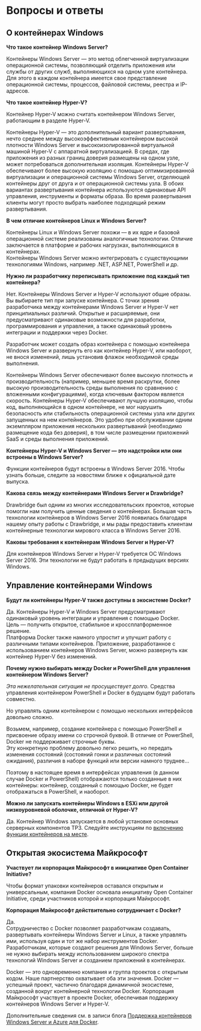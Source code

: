 



# Вопросы и ответы

## О контейнерах Windows

**Что такое контейнер Windows Server?**

Контейнеры Windows Server — это метод облегченной виртуализации операционной системы, позволяющий отделить приложения или службы от других служб, выполняющихся на одном узле контейнера. Для этого в каждом контейнера имеется свое представление операционной системы, процессов, файловой системы, реестра и IP-адресов.

**Что такое контейнер Hyper-V?**

Контейнер Hyper-V можно считать контейнером Windows Server, работающим в разделе Hyper-V.

Контейнеры Hyper-V — это дополнительный вариант развертывания, нечто среднее между высокоэффективным контейнером высокой плотности Windows Server и высокоизолированной виртуальной машиной Hyper-V с аппаратной виртуализацией. В средах, где приложения из разных границ доверия размещены на одном узле, может потребоваться дополнительная изоляция. Контейнеры Hyper-V обеспечивают более высокую изоляцию с помощью оптимизированной виртуализации и операционной системы Windows Server, отделяющей контейнеры друг от друга и от операционной системы узла. В обоих вариантах развертывания контейнера используются одинаковые API управления, инструменты и форматы образа. Во время развертывания клиенты могут просто выбрать наиболее подходящий режим развертывания.

**В чем отличие контейнеров Linux и Windows Server?**

Контейнеры Linux и Windows Server похожи — в их ядре и базовой операционной системе реализованы аналогичные технологии. Отличие заключается в платформе и рабочих нагрузках, выполняющихся в контейнерах.  
Контейнеры Windows Server можно интегрировать с существующими технологиями Windows, например .NET, ASP.NET, PowerShell и др.

**Нужно ли разработчику переписывать приложение под каждый тип контейнера?**

Нет. Контейнеры Windows Server и Hyper-V используют общие образы. Вы выбираете тип при запуске контейнера. С точки зрения разработчика между контейнерами Windows Server и Hyper-V нет принципиальных различий. Открытые и расширяемые, они предусматривают одинаковые возможности для разработки, программирования и управления, а также одинаковый уровень интеграции и поддержки через Docker.

Разработчик может создать образ контейнера с помощью контейнера Windows Server и развернуть его как контейнер Hyper-V, или наоборот, не внося изменений, лишь установив флажок необходимой среды выполнения.

Контейнеры Windows Server обеспечивают более высокую плотность и производительность (например, меньшее время раскрутки, более высокую производительность среды выполнения по сравнению с вложенными конфигурациями), когда ключевым фактором является скорость. Контейнеры Hyper-V обеспечивают лучшую изоляцию, чтобы код, выполняющийся в одном контейнере, не мог нарушить безопасность или стабильность операционной системы узла или других запущенных на нем контейнеров. Это удобно при обслуживании одним экземпляром приложения нескольких развертываний (необходимо размещение кода без доверия), в том числе размещении приложений SaaS и среды выполнения приложений.

**Контейнеры Hyper-V и Windows Server — это надстройки или они встроены в Windows Server?**

Функции контейнеров будут встроены в Windows Server 2016. Чтобы узнать больше, следите за новостями ближе к официальной дате выпуска.

**Какова связь между контейнерами Windows Server и Drawbridge?**

Drawbridge был одним из многих исследовательских проектов, которые помогли нам получить ценные сведения о контейнерах. Большая часть технологии контейнеров в Windows Server 2016 появилась благодаря нашему опыту работы с Drawbridge, и мы рады предоставить клиентам контейнерные технологии мирового класса в Windows Server 2016.

**Каковы требования к контейнерам Windows Server и Hyper-V?**

Для контейнеров Windows Server и Hyper-V требуется ОС Windows Server 2016. Эти технологии не будут работать в предыдущих версиях Windows.


## Управление контейнерами Windows

**Будут ли контейнеры Hyper-V также доступны в экосистеме Docker?**

Да. Контейнеры Hyper-V и Windows Server предусматривают одинаковый уровень интеграции и управления с помощью Docker. Цель — получить открытое, стабильное и кроссплатформенное решение.  
Платформа Docker также намного упростит и улучшит работу с различными типами контейнеров. Приложение, разработанное с использованием контейнеров Windows Server, можно развернуть как контейнер Hyper-V без изменений.

**Почему нужно выбирать между Docker и PowerShell для управления контейнером Windows Server?**

_Эта нежелательная ситуация не просуществует долго._ Средства управления контейнером PowerShell и Docker в будущем будут работать совместно.

Но управлять одним контейнером с помощью нескольких интерфейсов довольно сложно.

Возьмем, например, создание контейнера с помощью PowerShell и присвоение образу имени со строчной буквой. В отличие от PowerShell, Docker не поддерживает строчные буквы.  
Эту конкретную проблему довольно легко решить, но передать изменения состояний (состояний гонки и различных состояний ожидания), различия в наборе функций или версии намного труднее...

Поэтому в настоящее время в интерфейсах управления (в данном случае Docker и PowerShell) отображаются только созданные в них контейнеры: контейнер, созданный с помощью Docker, не будет отображаться в PowerShell, и наоборот.

**Можно ли запускать контейнеры Windows в ESXi или другой низкоуровневой оболочке, отличной от Hyper-V?**

Да. Контейнер Windows запускается в любой установке основных серверных компонентов TP3. Следуйте инструкциям по [включению функции контейнеров на месте](../quick_start/inplace_setup.md).


## Открытая экосистема Майкрософт

**Участвует ли корпорация Майкрософт в инициативе Open Container Initiative?**

Чтобы формат упаковки контейнеров оставался открытым и универсальным, компания Docker основала инициативу Open Container Initiative, среди участников которой и корпорация Майкрософт.

**Корпорация Майкрософт действительно сотрудничает с Docker?**

Да.  
Сотрудничество с Docker позволяет разработчикам создавать, развертывать контейнеры Windows Server и Linux, а также управлять ими, используя один и тот же набор инструментов Docker. Разработчикам, которые создают решения для Windows Server, больше не нужно выбирать между использованием широкого спектра технологий Windows Server и созданием приложений в контейнерах.

Docker — это одновременно компания и группа проектов с открытым кодом. Наше партнерство охватывает оба эти значения. Docker — успешный проект, частично благодаря динамичной экосистеме, созданной вокруг контейнерной технологии Docker. Корпорация Майкрософт участвует в проекте Docker, обеспечивая поддержку контейнеров Windows Server и Hyper-V.

Дополнительные сведения см. в записи блога [Поддержка контейнеров Windows Server и Azure для Docker](http://azure.microsoft.com/blog/2014/10/15/new-windows-server-containers-and-azure-support-for-docker/?WT.mc_id=Blog_ServerCloud_Announce_TTD).




<!--HONumber=Feb16_HO4-->
